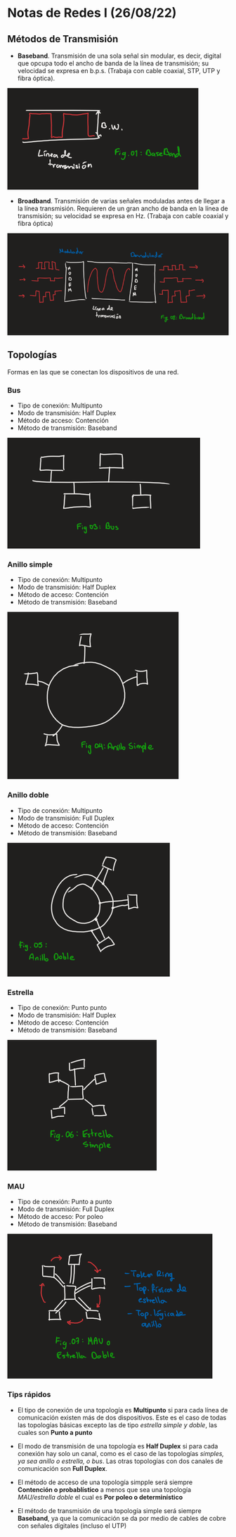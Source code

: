 # Notas de Redes I (26/08/22)
## Métodos de Transmisión
- **Baseband**. Transmisión de una sola señal sin modular, es decir, digital que opcupa todo el ancho de banda de la línea de transmisión; su velocidad se expresa en b.p.s. (Trabaja con cable coaxial, STP, UTP y fibra óptica).

![Figura 01: Diagrama Baseband](images/fig_01.png)

- **Broadband**. Transmisión de varias señales moduladas antes de llegar a la línea transmisión. Requieren de un gran ancho de banda en la línea de transmisión; su velocidad se expresa en Hz. (Trabaja con cable coaxial y fibra óptica)

![Figura 02: Diagrama Broadband](images/fig_02.png)

## Topologías
Formas en las que se conectan los dispositivos de una red. 
### **Bus**
- Tipo de conexión: Multipunto
- Modo de transmisión: Half Duplex
- Método de acceso: Contención
- Método de transmisión: Baseband

![Figure 03: Topología de Bus](images/fig_03.png)

### **Anillo simple**
- Tipo de conexión: Multipunto
- Modo de transmisión: Half Duplex
- Método de acceso: Contención
- Método de transmisión: Baseband

![Figure 04: Topología de Anillo simple](images/fig_04.png)

### **Anillo doble**
- Tipo de conexión: Multipunto
- Modo de transmisión: Full Duplex
- Método de acceso: Contención 
- Método de transmisión: Baseband

![Figure 05: Topología de Anillo doble](images/fig_05.png)

### **Estrella**
- Tipo de conexión: Punto punto
- Modo de transmisión: Half Duplex
- Método de acceso: Contención
- Método de transmisión: Baseband

![Figure 06: Topología de Estrella](images/fig_06.png)

### **MAU**
- Tipo de conexión: Punto a punto
- Modo de transmisión: Full Duplex
- Método de acceso: Por poleo
- Método de transmisión: Baseband

![Figure 07: Topología MAU](images/fig_07.png)

### Tips rápidos
- El tipo de conexión de una topología es **Multipunto** si para cada línea de comunicación existen más de dos dispositivos. Este es el caso de todas las topologías básicas excepto las de tipo *estrella simple y doble*, las cuales son **Punto a punto**

- El modo de transmisión de una topología es **Half Duplex** si para cada conexión hay solo un canal, como es el caso de las topologías *simples, ya sea anillo o estrella, o bus*. Las otras topologías con dos canales de comunicación son **Full Duplex**.

- El método de acceso de una topología simpple será siempre **Contención o probablístico** a menos que sea una topología *MAU/estrella doble* el cual es **Por poleo o determinístico**

- El método de transmisión de una topología simple será siempre **Baseband**, ya que la comunicación se da por medio de cables de cobre con señales dígitales (incluso el UTP)
